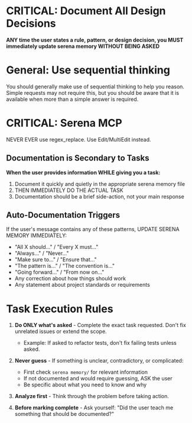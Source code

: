 # CRITICAL: Document All Design Decisions
**ANY time the user states a rule, pattern, or design decision, you MUST immediately update serena memory WITHOUT BEING ASKED**

# General: Use sequential thinking
You should generally make use of sequential thinking to help you reason. Simple requests may not require this, but you should be aware that it is available when more than a simple answer is required.

# CRITICAL: Serena MCP
NEVER EVER use regex_replace. Use Edit/MultiEdit instead.

## Documentation is Secondary to Tasks
**When the user provides information WHILE giving you a task:**
1. Document it quickly and quietly in the appropriate serena memory file
2. THEN IMMEDIATELY DO THE ACTUAL TASK
3. Documentation should be a brief side-action, not your main response

## Auto-Documentation Triggers
If the user's message contains any of these patterns, UPDATE SERENA MEMORY IMMEDIATELY:
- "All X should..." / "Every X must..."
- "Always..." / "Never..."
- "Make sure to..." / "Ensure that..."
- "The pattern is..." / "The convention is..."
- "Going forward..." / "From now on..."
- Any correction about how things should work
- Any statement about project standards or requirements

# Task Execution Rules

1. **Do ONLY what's asked** - Complete the exact task requested. Don't fix unrelated issues or extend the scope.
   - Example: If asked to refactor tests, don't fix failing tests unless asked.

2. **Never guess** - If something is unclear, contradictory, or complicated:
   - First check `serena memory/` for relevant information
   - If not documented and would require guessing, ASK the user
   - Be specific about what you need to know and why

3. **Analyze first** - Think through the problem before taking action.

4. **Before marking complete** - Ask yourself: "Did the user teach me something that should be documented?"
